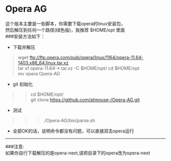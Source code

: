 Opera AG  
=========================

这个版本主要是一些脚本，你需要下载opera的linux安装包，  
然后解压到任何一个路径(绿色版)，我推荐 $HOME/opt 里面  
###安装方法如下：  
+ 下载并解压  
> wget ftp://ftp.opera.com/pub/opera/linux/1164/opera-11.64-1403.x86_64.linux.tar.xz  
 tar xf opera-11.64-*.tar.xz -C $HOME/opt/ 
 cd $HOME/opt  
 mv opera Opera-AG  
+ git 初始化  
>> cd $HOME/opt/  
 git clone https://github.com/atmouse-/Opera-AG.git  
+ 测试  
>>> ./Opera-AG/bin/parse.sh  
+ 全部OK的话，说明命令都没有问题，可以直接双击opera运行  

*****************************
###注意:  
如果你自行下载解压的是opera-next,请把目录下的opera改为opera-next  

